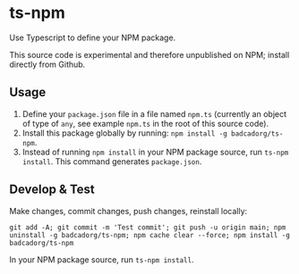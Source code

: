 # ts-npm 
Use Typescript to define your NPM package.

This source code is experimental and therefore unpublished on NPM; install directly from Github.

## Usage
1. Define your `package.json` file in a file named `npm.ts` (currently an object of type of `any`, see example `npm.ts` in the root of this source code).
1. Install this package globally by running: `npm install -g badcadorg/ts-npm`. 
1. Instead of running `npm install` in your NPM package source, run `ts-npm install`. This command generates `package.json`.

## Develop & Test
Make changes, commit changes, push changes, reinstall locally:
  
    git add -A; git commit -m 'Test commit'; git push -u origin main; npm uninstall -g badcadorg/ts-npm; npm cache clear --force; npm install -g badcadorg/ts-npm

In your NPM package source, run `ts-npm install`. 
